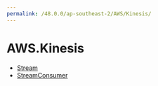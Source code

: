 ```yaml
---
permalink: /48.0.0/ap-southeast-2/AWS/Kinesis/
---
```


# AWS.Kinesis



* [Stream](Stream.md)
* [StreamConsumer](StreamConsumer.md)